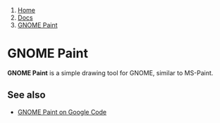 <!-- -
Title: GNOME Paint
Description: Notes on GNOME Paint
First Published: 2011-08-18
- -->

<ol class="breadcrumb" itemprop="breadcrumb">
	<li><a href="/">Home</a></li>
	<li><a href="/docs/">Docs</a></li>
	<li><a href="/docs/gnome-paint.html">GNOME Paint</a></li>
</ol>

GNOME Paint
===========

**GNOME Paint** is a simple drawing tool for GNOME, similar to MS-Paint.

See also
--------

*   [GNOME Paint on Google Code](http://code.google.com/p/gnome-paint/)
